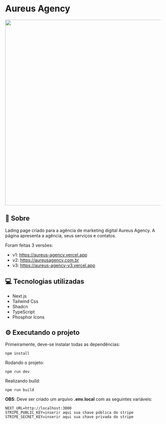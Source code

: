 # Aureus Agency

<img src="https://github.com/oliver-zyn/aureus-agency/assets/89222905/4b47f43b-c14c-4631-912d-e4a02bfa9440" width="600" />

## 📖 Sobre

Lading page criado para a agência de marketing digital Aureus Agency. A página apresenta a agência, seus serviços e contatos.

Foram feitas 3 versões: 
- v1: https://aureus-agency.vercel.app
- v2: https://aureusagency.com.br
- v3: https://aureus-agency-v3.vercel.app

## 💻 Tecnologias utilizadas

- Next.js
- Tailwind Css
- Shadcn
- TypeScript
- Phosphor Icons

## ⚙️ Executando o projeto

Primeiramente, deve-se instalar todas as dependências:
```
npm install
```

Rodando o projeto:
```
npm run dev
```
Realizando build:
```
npm run build
```

**OBS**: Deve ser criado um arquivo **.env.local** com as seguintes variáveis:
```
NEXT_URL=http://localhost:3000
STRIPE_PUBLIC_KEY=inserir aqui sua chave pública do stripe
STRIPE_SECRET_KEY=inserir aqui sua chave privada do stripe
```
